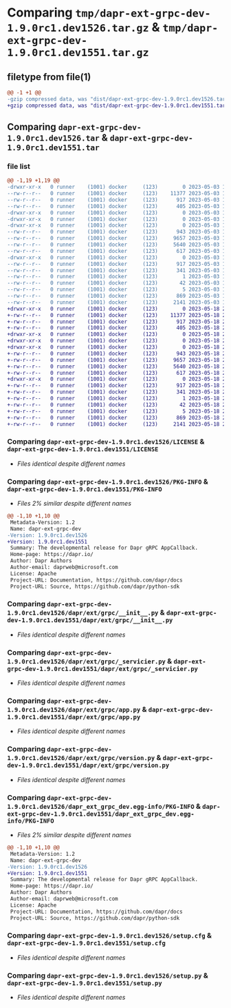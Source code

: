 # Comparing `tmp/dapr-ext-grpc-dev-1.9.0rc1.dev1526.tar.gz` & `tmp/dapr-ext-grpc-dev-1.9.0rc1.dev1551.tar.gz`

## filetype from file(1)

```diff
@@ -1 +1 @@
-gzip compressed data, was "dist/dapr-ext-grpc-dev-1.9.0rc1.dev1526.tar", last modified: Wed May  3 19:50:26 2023, max compression
+gzip compressed data, was "dist/dapr-ext-grpc-dev-1.9.0rc1.dev1551.tar", last modified: Thu May 18 23:55:23 2023, max compression
```

## Comparing `dapr-ext-grpc-dev-1.9.0rc1.dev1526.tar` & `dapr-ext-grpc-dev-1.9.0rc1.dev1551.tar`

### file list

```diff
@@ -1,19 +1,19 @@
-drwxr-xr-x   0 runner    (1001) docker     (123)        0 2023-05-03 19:50:26.000000 dapr-ext-grpc-dev-1.9.0rc1.dev1526/
--rw-r--r--   0 runner    (1001) docker     (123)    11377 2023-05-03 19:50:01.000000 dapr-ext-grpc-dev-1.9.0rc1.dev1526/LICENSE
--rw-r--r--   0 runner    (1001) docker     (123)      917 2023-05-03 19:50:26.000000 dapr-ext-grpc-dev-1.9.0rc1.dev1526/PKG-INFO
--rw-r--r--   0 runner    (1001) docker     (123)      405 2023-05-03 19:50:01.000000 dapr-ext-grpc-dev-1.9.0rc1.dev1526/README.rst
-drwxr-xr-x   0 runner    (1001) docker     (123)        0 2023-05-03 19:50:26.000000 dapr-ext-grpc-dev-1.9.0rc1.dev1526/dapr/
-drwxr-xr-x   0 runner    (1001) docker     (123)        0 2023-05-03 19:50:26.000000 dapr-ext-grpc-dev-1.9.0rc1.dev1526/dapr/ext/
-drwxr-xr-x   0 runner    (1001) docker     (123)        0 2023-05-03 19:50:26.000000 dapr-ext-grpc-dev-1.9.0rc1.dev1526/dapr/ext/grpc/
--rw-r--r--   0 runner    (1001) docker     (123)      943 2023-05-03 19:50:01.000000 dapr-ext-grpc-dev-1.9.0rc1.dev1526/dapr/ext/grpc/__init__.py
--rw-r--r--   0 runner    (1001) docker     (123)     9657 2023-05-03 19:50:01.000000 dapr-ext-grpc-dev-1.9.0rc1.dev1526/dapr/ext/grpc/_servicier.py
--rw-r--r--   0 runner    (1001) docker     (123)     5640 2023-05-03 19:50:01.000000 dapr-ext-grpc-dev-1.9.0rc1.dev1526/dapr/ext/grpc/app.py
--rw-r--r--   0 runner    (1001) docker     (123)      617 2023-05-03 19:50:01.000000 dapr-ext-grpc-dev-1.9.0rc1.dev1526/dapr/ext/grpc/version.py
-drwxr-xr-x   0 runner    (1001) docker     (123)        0 2023-05-03 19:50:26.000000 dapr-ext-grpc-dev-1.9.0rc1.dev1526/dapr_ext_grpc_dev.egg-info/
--rw-r--r--   0 runner    (1001) docker     (123)      917 2023-05-03 19:50:26.000000 dapr-ext-grpc-dev-1.9.0rc1.dev1526/dapr_ext_grpc_dev.egg-info/PKG-INFO
--rw-r--r--   0 runner    (1001) docker     (123)      341 2023-05-03 19:50:26.000000 dapr-ext-grpc-dev-1.9.0rc1.dev1526/dapr_ext_grpc_dev.egg-info/SOURCES.txt
--rw-r--r--   0 runner    (1001) docker     (123)        1 2023-05-03 19:50:26.000000 dapr-ext-grpc-dev-1.9.0rc1.dev1526/dapr_ext_grpc_dev.egg-info/dependency_links.txt
--rw-r--r--   0 runner    (1001) docker     (123)       42 2023-05-03 19:50:26.000000 dapr-ext-grpc-dev-1.9.0rc1.dev1526/dapr_ext_grpc_dev.egg-info/requires.txt
--rw-r--r--   0 runner    (1001) docker     (123)        5 2023-05-03 19:50:26.000000 dapr-ext-grpc-dev-1.9.0rc1.dev1526/dapr_ext_grpc_dev.egg-info/top_level.txt
--rw-r--r--   0 runner    (1001) docker     (123)      869 2023-05-03 19:50:26.000000 dapr-ext-grpc-dev-1.9.0rc1.dev1526/setup.cfg
--rw-r--r--   0 runner    (1001) docker     (123)     2141 2023-05-03 19:50:01.000000 dapr-ext-grpc-dev-1.9.0rc1.dev1526/setup.py
+drwxr-xr-x   0 runner    (1001) docker     (123)        0 2023-05-18 23:55:23.000000 dapr-ext-grpc-dev-1.9.0rc1.dev1551/
+-rw-r--r--   0 runner    (1001) docker     (123)    11377 2023-05-18 23:54:55.000000 dapr-ext-grpc-dev-1.9.0rc1.dev1551/LICENSE
+-rw-r--r--   0 runner    (1001) docker     (123)      917 2023-05-18 23:55:23.000000 dapr-ext-grpc-dev-1.9.0rc1.dev1551/PKG-INFO
+-rw-r--r--   0 runner    (1001) docker     (123)      405 2023-05-18 23:54:55.000000 dapr-ext-grpc-dev-1.9.0rc1.dev1551/README.rst
+drwxr-xr-x   0 runner    (1001) docker     (123)        0 2023-05-18 23:55:23.000000 dapr-ext-grpc-dev-1.9.0rc1.dev1551/dapr/
+drwxr-xr-x   0 runner    (1001) docker     (123)        0 2023-05-18 23:55:23.000000 dapr-ext-grpc-dev-1.9.0rc1.dev1551/dapr/ext/
+drwxr-xr-x   0 runner    (1001) docker     (123)        0 2023-05-18 23:55:23.000000 dapr-ext-grpc-dev-1.9.0rc1.dev1551/dapr/ext/grpc/
+-rw-r--r--   0 runner    (1001) docker     (123)      943 2023-05-18 23:54:55.000000 dapr-ext-grpc-dev-1.9.0rc1.dev1551/dapr/ext/grpc/__init__.py
+-rw-r--r--   0 runner    (1001) docker     (123)     9657 2023-05-18 23:54:55.000000 dapr-ext-grpc-dev-1.9.0rc1.dev1551/dapr/ext/grpc/_servicier.py
+-rw-r--r--   0 runner    (1001) docker     (123)     5640 2023-05-18 23:54:55.000000 dapr-ext-grpc-dev-1.9.0rc1.dev1551/dapr/ext/grpc/app.py
+-rw-r--r--   0 runner    (1001) docker     (123)      617 2023-05-18 23:54:55.000000 dapr-ext-grpc-dev-1.9.0rc1.dev1551/dapr/ext/grpc/version.py
+drwxr-xr-x   0 runner    (1001) docker     (123)        0 2023-05-18 23:55:23.000000 dapr-ext-grpc-dev-1.9.0rc1.dev1551/dapr_ext_grpc_dev.egg-info/
+-rw-r--r--   0 runner    (1001) docker     (123)      917 2023-05-18 23:55:23.000000 dapr-ext-grpc-dev-1.9.0rc1.dev1551/dapr_ext_grpc_dev.egg-info/PKG-INFO
+-rw-r--r--   0 runner    (1001) docker     (123)      341 2023-05-18 23:55:23.000000 dapr-ext-grpc-dev-1.9.0rc1.dev1551/dapr_ext_grpc_dev.egg-info/SOURCES.txt
+-rw-r--r--   0 runner    (1001) docker     (123)        1 2023-05-18 23:55:23.000000 dapr-ext-grpc-dev-1.9.0rc1.dev1551/dapr_ext_grpc_dev.egg-info/dependency_links.txt
+-rw-r--r--   0 runner    (1001) docker     (123)       42 2023-05-18 23:55:23.000000 dapr-ext-grpc-dev-1.9.0rc1.dev1551/dapr_ext_grpc_dev.egg-info/requires.txt
+-rw-r--r--   0 runner    (1001) docker     (123)        5 2023-05-18 23:55:23.000000 dapr-ext-grpc-dev-1.9.0rc1.dev1551/dapr_ext_grpc_dev.egg-info/top_level.txt
+-rw-r--r--   0 runner    (1001) docker     (123)      869 2023-05-18 23:55:23.000000 dapr-ext-grpc-dev-1.9.0rc1.dev1551/setup.cfg
+-rw-r--r--   0 runner    (1001) docker     (123)     2141 2023-05-18 23:54:55.000000 dapr-ext-grpc-dev-1.9.0rc1.dev1551/setup.py
```

### Comparing `dapr-ext-grpc-dev-1.9.0rc1.dev1526/LICENSE` & `dapr-ext-grpc-dev-1.9.0rc1.dev1551/LICENSE`

 * *Files identical despite different names*

### Comparing `dapr-ext-grpc-dev-1.9.0rc1.dev1526/PKG-INFO` & `dapr-ext-grpc-dev-1.9.0rc1.dev1551/PKG-INFO`

 * *Files 2% similar despite different names*

```diff
@@ -1,10 +1,10 @@
 Metadata-Version: 1.2
 Name: dapr-ext-grpc-dev
-Version: 1.9.0rc1.dev1526
+Version: 1.9.0rc1.dev1551
 Summary: The developmental release for Dapr gRPC AppCallback.
 Home-page: https://dapr.io/
 Author: Dapr Authors
 Author-email: daprweb@microsoft.com
 License: Apache
 Project-URL: Documentation, https://github.com/dapr/docs
 Project-URL: Source, https://github.com/dapr/python-sdk
```

### Comparing `dapr-ext-grpc-dev-1.9.0rc1.dev1526/dapr/ext/grpc/__init__.py` & `dapr-ext-grpc-dev-1.9.0rc1.dev1551/dapr/ext/grpc/__init__.py`

 * *Files identical despite different names*

### Comparing `dapr-ext-grpc-dev-1.9.0rc1.dev1526/dapr/ext/grpc/_servicier.py` & `dapr-ext-grpc-dev-1.9.0rc1.dev1551/dapr/ext/grpc/_servicier.py`

 * *Files identical despite different names*

### Comparing `dapr-ext-grpc-dev-1.9.0rc1.dev1526/dapr/ext/grpc/app.py` & `dapr-ext-grpc-dev-1.9.0rc1.dev1551/dapr/ext/grpc/app.py`

 * *Files identical despite different names*

### Comparing `dapr-ext-grpc-dev-1.9.0rc1.dev1526/dapr/ext/grpc/version.py` & `dapr-ext-grpc-dev-1.9.0rc1.dev1551/dapr/ext/grpc/version.py`

 * *Files identical despite different names*

### Comparing `dapr-ext-grpc-dev-1.9.0rc1.dev1526/dapr_ext_grpc_dev.egg-info/PKG-INFO` & `dapr-ext-grpc-dev-1.9.0rc1.dev1551/dapr_ext_grpc_dev.egg-info/PKG-INFO`

 * *Files 2% similar despite different names*

```diff
@@ -1,10 +1,10 @@
 Metadata-Version: 1.2
 Name: dapr-ext-grpc-dev
-Version: 1.9.0rc1.dev1526
+Version: 1.9.0rc1.dev1551
 Summary: The developmental release for Dapr gRPC AppCallback.
 Home-page: https://dapr.io/
 Author: Dapr Authors
 Author-email: daprweb@microsoft.com
 License: Apache
 Project-URL: Documentation, https://github.com/dapr/docs
 Project-URL: Source, https://github.com/dapr/python-sdk
```

### Comparing `dapr-ext-grpc-dev-1.9.0rc1.dev1526/setup.cfg` & `dapr-ext-grpc-dev-1.9.0rc1.dev1551/setup.cfg`

 * *Files identical despite different names*

### Comparing `dapr-ext-grpc-dev-1.9.0rc1.dev1526/setup.py` & `dapr-ext-grpc-dev-1.9.0rc1.dev1551/setup.py`

 * *Files identical despite different names*

